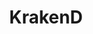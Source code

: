 ---
draft: false
title: KrakenD
content:
  id: krakend
  name: KrakenD
  logo: /images/development/others/krakend/logo.png
  website: https://www.krakend.io/
  iframe_website: /website/development/others/krakend
  dashboardImage: /images/development/others/krakend/screenshot-1.png
  short_description: KrakenD is a stateless, distributed, high-performance API Gateway that helps you effortlessly adopt microservices · The API Gateway pattern at its full extent.
  description: KrakenD is a stateless, distributed, high-performance API Gateway that helps you effortlessly adopt microservices · The API Gateway pattern at its full extent.
  features:
    - title: Content aggregation, composition, and filtering
      description: Create views and mashups of aggregated content from your APIs.
    - title: Content Manipulation and format transformation
      description: Change responses, convert transparently from XML to JSON, and vice-versa.
    - title: Security
      description: Zero-trust policy, CORS, OAuth, JWT, HSTS, clickjacking protection, HPKP, MIME-Sniffing prevention, XSS protection
    - title: Multi-layer rate-limiting
      description: For the end-user and between KrakenD and your services, including bursting load balancing, and circuit breaker.
  screenshots:
    - /images/development/others/krakend/screenshot-1.png
    - /images/development/others/krakend/screenshot-2.png
---